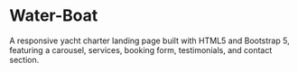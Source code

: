 # Water-Boat
A responsive yacht charter landing page built with HTML5 and Bootstrap 5, featuring a carousel, services, booking form, testimonials, and contact section.
